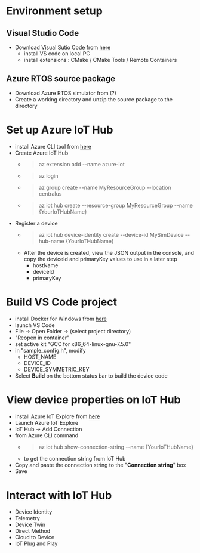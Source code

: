 # Environment setup
## Visual Studio Code
- Download Visual Sutio Code from [here](https://code.visualstudio.com/Download)
    - install VS code on local PC
    - install extensions : CMake / CMake Tools / Remote Containers
## Azure RTOS source package
- Download Azure RTOS simulator from (?)
- Create a working directory and unzip the source package to the directory

# Set up Azure IoT Hub
- install Azure CLI tool from [here](https://docs.microsoft.com/en-us/cli/azure/install-azure-cli?view=azure-cli-latest)
- Create Azure IoT Hub
    - > az extension add --name azure-iot
    - > az login
    - > az group create --name MyResourceGroup --location centralus
    - > az iot hub create --resource-group MyResourceGroup --name {YourIoTHubName}
- Register a device
    - > az iot hub device-identity create --device-id MySimDevice --hub-name
{YourIoTHubName}
    - After the device is created, view the JSON output in the console, and copy the deviceId and primaryKey values to use in a later step
        - hostName
        - deviceId
        - primaryKey

# Build VS Code project
- install Docker for Windows from [here](https://docs.docker.com/docker-for-windows/install/)
- launch VS Code
- File -> Open Folder -> (select project directory)
- "Reopen in container"
- set active kit "GCC for x86_64-linux-gnu-7.5.0"
- in "sample_config.h", modify
    - HOST_NAME
    - DEVICE_ID
    - DEVICE_SYMMETRIC_KEY
- Select **Build** on the bottom status bar to build the device code

# View device properties on IoT Hub
- install Azure IoT Explore from [here](https://docs.microsoft.com/en-us/azure/iot-pnp/howto-use-iot-explorer#install-azure-iot-explorer)
- Launch Azure IoT Explore
- IoT Hub -> Add Connection
- from Azure CLI command
    - > az iot hub show-connection-string --name {YourIoTHubName}
    - to get the connection string from IoT Hub
- Copy and paste the connection string to the "**Connection string**" box
- Save

# Interact with IoT Hub
- Device Identity
- Telemetry
- Device Twin
- Direct Method
- Cloud to Device
- IoT Plug and Play

